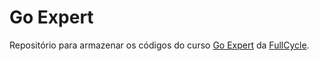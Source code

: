 # Go Expert

Repositório para armazenar os códigos do curso [Go Expert](https://goexpert.fullcycle.com.br/curso/) da [FullCycle](https://fullcycle.com.br/).
